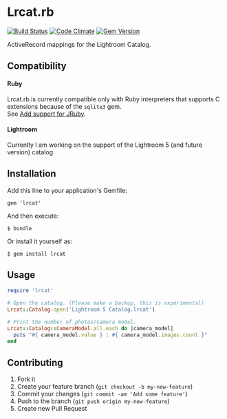 # Lrcat.rb
[![Build Status](https://travis-ci.org/maxmouchet/lrcat.rb.png?branch=master)](https://travis-ci.org/maxmouchet/lrcat.rb)
[![Code Climate](https://codeclimate.com/github/maxmouchet/lrcat.rb.png)](https://codeclimate.com/github/maxmouchet/lrcat.rb)
[![Gem Version](https://badge.fury.io/rb/lrcat.png)](http://badge.fury.io/rb/lrcat)

ActiveRecord mappings for the Lightroom Catalog.

## Compatibility

#### Ruby
Lrcat.rb is currently compatible only with Ruby interpreters that supports C extensions because of the `sqlite3` gem.  
See [Add support for JRuby](https://github.com/maxmouchet/lrcat.rb/issues/1).

#### Lightroom
Currently I am working on the support of the Lightroom 5 (and future version) catalog.

## Installation

Add this line to your application's Gemfile:

    gem 'lrcat'

And then execute:

    $ bundle

Or install it yourself as:

    $ gem install lrcat

## Usage

```ruby
require 'lrcat'

# Open the catalog. (Please make a backup, this is experimental)
Lrcat::Catalog.open('Lightroom 5 Catalog.lrcat')

# Print the number of photos/camera model.
Lrcat::Catalog::CameraModel.all.each do |camera_model|
  puts "#{ camera_model.value } : #{ camera_model.images.count }"
end
```

## Contributing

1. Fork it
2. Create your feature branch (`git checkout -b my-new-feature`)
3. Commit your changes (`git commit -am 'Add some feature'`)
4. Push to the branch (`git push origin my-new-feature`)
5. Create new Pull Request
